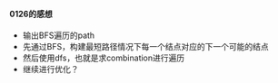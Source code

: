 #### 0126的感想
- 输出BFS遍历的path
- 先通过BFS，构建最短路径情况下每一个结点对应的下一个可能的结点
- 然后使用dfs，也就是求combination进行遍历
- 继续进行优化？

